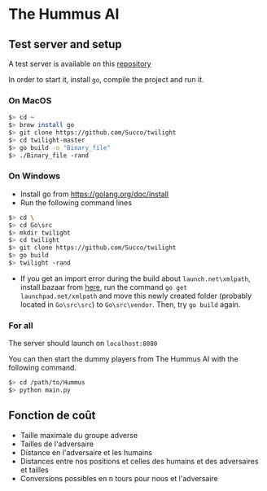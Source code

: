 # The Hummus AI

## Test server and setup

A test server is available on this [repository](https://github.com/Succo/twilight)

In order to start it, install `go`, compile the project and run it.

### On MacOS

```bash
$> cd ~
$> brew install go
$> git clone https://github.com/Succo/twilight
$> cd twilight-master
$> go build -o "Binary_file"
$> ./Binary_file -rand
```

### On Windows

- Install go from https://golang.org/doc/install
- Run the following command lines

```bash
$> cd \
$> cd Go\src
$> mkdir twilight
$> cd twilight
$> git clone https://github.com/Succo/twilight
$> go build
$> twilight -rand
```

- If you get an import error during the build about `launch.net\xmlpath`, install bazaar from [here](http://wiki.bazaar.canonical.com/WindowsDownloads), run the command ```go get launchpad.net/xmlpath``` and move this newly created folder (probably located in `Go\src\src`) to `Go\src\vendor`. Then, try `go build` again.

### For all

The server should launch on `localhost:8080`

You can then start the dummy players from The Hummus AI with the following command.

```bash
$> cd /path/to/Hummus
$> python main.py
```

## Fonction de coût

- Taille maximale du groupe adverse
- Tailles de l'adversaire
- Distance en l'adversaire et les humains
- Distances entre nos positions et celles des humains et des adversaires et tailles
- Conversions possibles en n tours pour nous et l'adversaire
